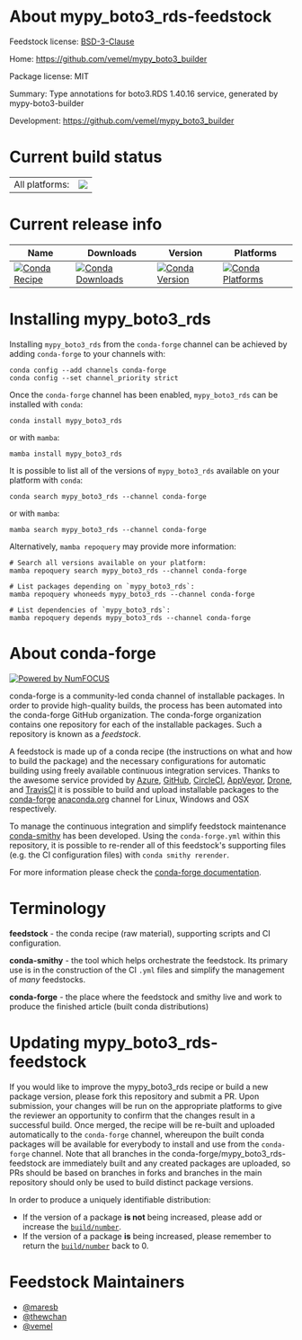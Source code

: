 About mypy_boto3_rds-feedstock
==============================

Feedstock license: [BSD-3-Clause](https://github.com/conda-forge/mypy_boto3_rds-feedstock/blob/main/LICENSE.txt)

Home: https://github.com/vemel/mypy_boto3_builder

Package license: MIT

Summary: Type annotations for boto3.RDS 1.40.16 service, generated by mypy-boto3-builder

Development: https://github.com/vemel/mypy_boto3_builder

Current build status
====================


<table><tr><td>All platforms:</td>
    <td>
      <a href="https://dev.azure.com/conda-forge/feedstock-builds/_build/latest?definitionId=12748&branchName=main">
        <img src="https://dev.azure.com/conda-forge/feedstock-builds/_apis/build/status/mypy_boto3_rds-feedstock?branchName=main">
      </a>
    </td>
  </tr>
</table>

Current release info
====================

| Name | Downloads | Version | Platforms |
| --- | --- | --- | --- |
| [![Conda Recipe](https://img.shields.io/badge/recipe-mypy__boto3__rds-green.svg)](https://anaconda.org/conda-forge/mypy_boto3_rds) | [![Conda Downloads](https://img.shields.io/conda/dn/conda-forge/mypy_boto3_rds.svg)](https://anaconda.org/conda-forge/mypy_boto3_rds) | [![Conda Version](https://img.shields.io/conda/vn/conda-forge/mypy_boto3_rds.svg)](https://anaconda.org/conda-forge/mypy_boto3_rds) | [![Conda Platforms](https://img.shields.io/conda/pn/conda-forge/mypy_boto3_rds.svg)](https://anaconda.org/conda-forge/mypy_boto3_rds) |

Installing mypy_boto3_rds
=========================

Installing `mypy_boto3_rds` from the `conda-forge` channel can be achieved by adding `conda-forge` to your channels with:

```
conda config --add channels conda-forge
conda config --set channel_priority strict
```

Once the `conda-forge` channel has been enabled, `mypy_boto3_rds` can be installed with `conda`:

```
conda install mypy_boto3_rds
```

or with `mamba`:

```
mamba install mypy_boto3_rds
```

It is possible to list all of the versions of `mypy_boto3_rds` available on your platform with `conda`:

```
conda search mypy_boto3_rds --channel conda-forge
```

or with `mamba`:

```
mamba search mypy_boto3_rds --channel conda-forge
```

Alternatively, `mamba repoquery` may provide more information:

```
# Search all versions available on your platform:
mamba repoquery search mypy_boto3_rds --channel conda-forge

# List packages depending on `mypy_boto3_rds`:
mamba repoquery whoneeds mypy_boto3_rds --channel conda-forge

# List dependencies of `mypy_boto3_rds`:
mamba repoquery depends mypy_boto3_rds --channel conda-forge
```


About conda-forge
=================

[![Powered by
NumFOCUS](https://img.shields.io/badge/powered%20by-NumFOCUS-orange.svg?style=flat&colorA=E1523D&colorB=007D8A)](https://numfocus.org)

conda-forge is a community-led conda channel of installable packages.
In order to provide high-quality builds, the process has been automated into the
conda-forge GitHub organization. The conda-forge organization contains one repository
for each of the installable packages. Such a repository is known as a *feedstock*.

A feedstock is made up of a conda recipe (the instructions on what and how to build
the package) and the necessary configurations for automatic building using freely
available continuous integration services. Thanks to the awesome service provided by
[Azure](https://azure.microsoft.com/en-us/services/devops/), [GitHub](https://github.com/),
[CircleCI](https://circleci.com/), [AppVeyor](https://www.appveyor.com/),
[Drone](https://cloud.drone.io/welcome), and [TravisCI](https://travis-ci.com/)
it is possible to build and upload installable packages to the
[conda-forge](https://anaconda.org/conda-forge) [anaconda.org](https://anaconda.org/)
channel for Linux, Windows and OSX respectively.

To manage the continuous integration and simplify feedstock maintenance
[conda-smithy](https://github.com/conda-forge/conda-smithy) has been developed.
Using the ``conda-forge.yml`` within this repository, it is possible to re-render all of
this feedstock's supporting files (e.g. the CI configuration files) with ``conda smithy rerender``.

For more information please check the [conda-forge documentation](https://conda-forge.org/docs/).

Terminology
===========

**feedstock** - the conda recipe (raw material), supporting scripts and CI configuration.

**conda-smithy** - the tool which helps orchestrate the feedstock.
                   Its primary use is in the construction of the CI ``.yml`` files
                   and simplify the management of *many* feedstocks.

**conda-forge** - the place where the feedstock and smithy live and work to
                  produce the finished article (built conda distributions)


Updating mypy_boto3_rds-feedstock
=================================

If you would like to improve the mypy_boto3_rds recipe or build a new
package version, please fork this repository and submit a PR. Upon submission,
your changes will be run on the appropriate platforms to give the reviewer an
opportunity to confirm that the changes result in a successful build. Once
merged, the recipe will be re-built and uploaded automatically to the
`conda-forge` channel, whereupon the built conda packages will be available for
everybody to install and use from the `conda-forge` channel.
Note that all branches in the conda-forge/mypy_boto3_rds-feedstock are
immediately built and any created packages are uploaded, so PRs should be based
on branches in forks and branches in the main repository should only be used to
build distinct package versions.

In order to produce a uniquely identifiable distribution:
 * If the version of a package **is not** being increased, please add or increase
   the [``build/number``](https://docs.conda.io/projects/conda-build/en/latest/resources/define-metadata.html#build-number-and-string).
 * If the version of a package **is** being increased, please remember to return
   the [``build/number``](https://docs.conda.io/projects/conda-build/en/latest/resources/define-metadata.html#build-number-and-string)
   back to 0.

Feedstock Maintainers
=====================

* [@maresb](https://github.com/maresb/)
* [@thewchan](https://github.com/thewchan/)
* [@vemel](https://github.com/vemel/)

